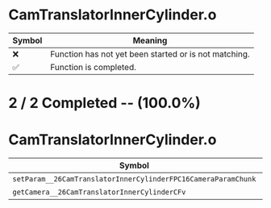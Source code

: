# CamTranslatorInnerCylinder.o
| Symbol | Meaning 
| ------------- | ------------- 
| :x: | Function has not yet been started or is not matching. 
| :white_check_mark: | Function is completed. 


# 2 / 2 Completed -- (100.0%)
# CamTranslatorInnerCylinder.o
| Symbol | Decompiled? |
| ------------- | ------------- |
| `setParam__26CamTranslatorInnerCylinderFPC16CameraParamChunk` | :white_check_mark: |
| `getCamera__26CamTranslatorInnerCylinderCFv` | :white_check_mark: |
